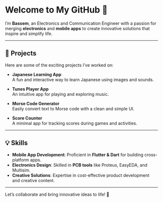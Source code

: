 # Welcome to My GitHub 👋  

I’m **Bassem**, an Electronics and Communication Engineer with a passion for merging **electronics** and **mobile apps** to create innovative solutions that inspire and simplify life.  

---

## 🌟 Projects  
Here are some of the exciting projects I’ve worked on:  

- **Japanese Learning App**  
  A fun and interactive way to learn Japanese using images and sounds.  

- **Tunes Player App**  
  An intuitive app for playing and exploring music.  

- **Morse Code Generator**  
  Easily convert text to Morse code with a clean and simple UI.  

- **Score Counter**  
  A minimal app for tracking scores during games and activities.  

---

## 💡 Skills  
- **Mobile App Development**: Proficient in **Flutter & Dart** for building cross-platform apps.  
- **Electronics Design**: Skilled in **PCB tools** like Proteus, EasyEDA, and Multisim.  
- **Creative Solutions**: Expertise in cost-effective product development and creative content.  

---

Let’s collaborate and bring innovative ideas to life! 🚀  
